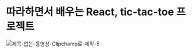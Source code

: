 # 따라하면서 배우는 React, tic-tac-toe 프로젝트
![제목-없는-동영상-Clipchamp로-제작-_5_](https://github.com/zoneiiiii/practice_react/assets/128220837/c3ccf134-50d0-4a95-b86b-43eb114c50ef)
